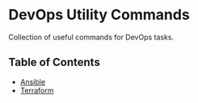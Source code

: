 # DevOps Utility Commands

Collection of useful commands for DevOps tasks.

## Table of Contents
- [Ansible](./ansible/README.md)
- [Terraform](./terraform/README.md)